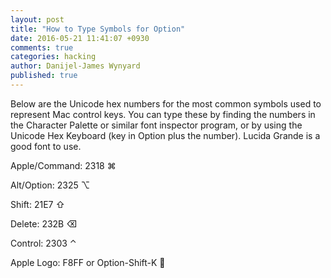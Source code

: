```yaml
---
layout: post
title: "How to Type Symbols for Option"
date: 2016-05-21 11:41:07 +0930
comments: true
categories: hacking
author: Danijel-James Wynyard
published: true
---
```

Below are the Unicode hex numbers for the most common symbols used to represent Mac control keys. You can type these by finding the numbers in the Character Palette or similar font inspector program, or by using the Unicode Hex Keyboard (key in Option plus the number). Lucida Grande is a good font to use.

Apple/Command: 2318 ⌘

Alt/Option: 2325 ⌥

Shift: 21E7 ⇧

Delete: 232B ⌫

Control: 2303 ⌃

Apple Logo: F8FF or Option-Shift-K 

